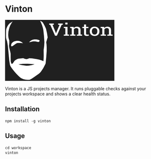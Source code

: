 # Vinton

![Vinton logo](./media/logo.png)

Vinton is a JS projects manager. It runs pluggable checks against your projects workspace and shows a clear health status.


## Installation

    npm install -g vinton


## Usage

    cd workspace
    vinton

